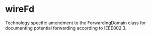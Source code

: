 # wireFd
Technology specific amendment to the ForwardingDomain class for documenting potential forwarding according to IEEE802.3.
